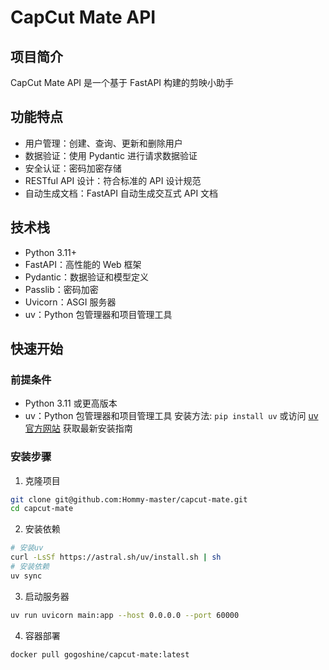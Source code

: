 # CapCut Mate API

## 项目简介
CapCut Mate API 是一个基于 FastAPI 构建的剪映小助手

## 功能特点
- 用户管理：创建、查询、更新和删除用户
- 数据验证：使用 Pydantic 进行请求数据验证
- 安全认证：密码加密存储
- RESTful API 设计：符合标准的 API 设计规范
- 自动生成文档：FastAPI 自动生成交互式 API 文档

## 技术栈
- Python 3.11+
- FastAPI：高性能的 Web 框架
- Pydantic：数据验证和模型定义
- Passlib：密码加密
- Uvicorn：ASGI 服务器
- uv：Python 包管理器和项目管理工具

## 快速开始

### 前提条件
- Python 3.11 或更高版本
- uv：Python 包管理器和项目管理工具
  安装方法: `pip install uv` 或访问 [uv 官方网站](https://github.com/astral-sh/uv) 获取最新安装指南

### 安装步骤
1. 克隆项目
```bash
git clone git@github.com:Hommy-master/capcut-mate.git
cd capcut-mate
```

2. 安装依赖
```bash
# 安装uv
curl -LsSf https://astral.sh/uv/install.sh | sh
# 安装依赖
uv sync
```

3. 启动服务器
```bash
uv run uvicorn main:app --host 0.0.0.0 --port 60000
```

4. 容器部署
```bash
docker pull gogoshine/capcut-mate:latest
```
